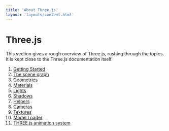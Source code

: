 ```yaml
---
title: 'About Three.js'
layout: 'layouts/content.html'
---
```


# Three.js

This section gives a rough overview of Three.js, rushing through the
topics. It is kept close to the Three.js documentation itself.

1. [Getting Started](getting-started/)
2. [The scene graph](the-scene-graph/)
3. [Geometries](geometries/)
4. [Materials](materials/)
5. [Lights](lights/)
6. [Shadows](shadows/)
7. [Helpers](helpers/)
8. [Cameras](cameras/)
9. [Textures](textures/)
10. [Model Loader](model-loader/)
11. [THREE.js animation system](animations/)

